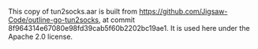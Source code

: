 This copy of tun2socks.aar is built from https://github.com/Jigsaw-Code/outline-go-tun2socks, at
commit 8f964314e67080e98fd39cab5f60b2202bc19ae1.  It is used here under the Apache 2.0 license.
